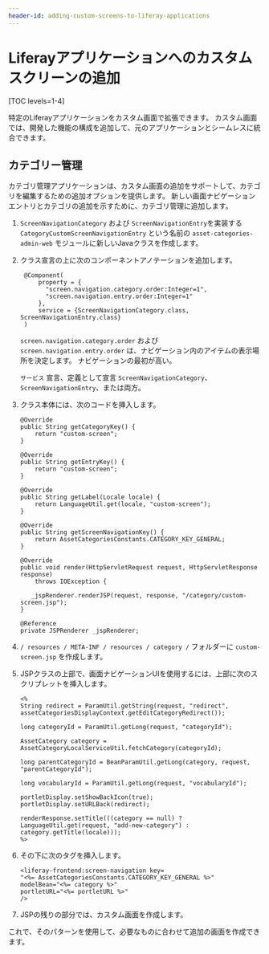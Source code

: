 ```yaml
---
header-id: adding-custom-screens-to-liferay-applications
---
```


# Liferayアプリケーションへのカスタムスクリーンの追加

[TOC levels=1-4]

特定のLiferayアプリケーションをカスタム画面で拡張できます。 カスタム画面では、開発した機能の構成を追加して、元のアプリケーションとシームレスに統合できます。

## カテゴリー管理

カテゴリ管理アプリケーションは、カスタム画面の追加をサポートして、カテゴリを編集するための追加オプションを提供します。 新しい画面ナビゲーションエントリとカテゴリの追加を示すために、カテゴリ管理に追加します。

1.  `ScreenNavigationCategory` および `ScreenNavigationEntry`を実装する `CategoryCustomScreenNavigationEntry` という名前の `asset-categories-admin-web` モジュールに新しいJavaクラスを作成します。

2.  クラス宣言の上に次のコンポーネントアノテーションを追加します。

    ``` 
     @Component(
         property = {
           "screen.navigation.category.order:Integer=1",
           "screen.navigation.entry.order:Integer=1"
         },
         service = {ScreenNavigationCategory.class, ScreenNavigationEntry.class}
     )
    ```

    `screen.navigation.category.order` および `screen.navigation.entry.order` は、ナビゲーション内のアイテムの表示場所を決定します。 ナビゲーションの最初が高い。

    `サービス` 宣言、定義として宣言 `ScreenNavigationCategory`、 `ScreenNavigationEntry`、または両方。

3.  クラス本体には、次のコードを挿入します。
   
        @Override
        public String getCategoryKey() {
            return "custom-screen";
        }
       
        @Override
        public String getEntryKey() {
            return "custom-screen";
        }
       
        @Override
        public String getLabel(Locale locale) {
            return LanguageUtil.get(locale, "custom-screen");
        }
       
        @Override
        public String getScreenNavigationKey() {
            return AssetCategoriesConstants.CATEGORY_KEY_GENERAL;
        }
       
        @Override
        public void render(HttpServletRequest request, HttpServletResponse response)
            throws IOException {
       
           _jspRenderer.renderJSP(request, response, "/category/custom-screen.jsp");
        }
       
        @Reference
        private JSPRenderer _jspRenderer;

4.  `/ resources / META-INF / resources / category /` フォルダーに `custom-screen.jsp` を作成します。

5.  JSPクラスの上部で、画面ナビゲーションUIを使用するには、上部に次のスクリプレットを挿入します。
   
        <%
        String redirect = ParamUtil.getString(request, "redirect", assetCategoriesDisplayContext.getEditCategoryRedirect());
       
        long categoryId = ParamUtil.getLong(request, "categoryId");
       
        AssetCategory category = AssetCategoryLocalServiceUtil.fetchCategory(categoryId);
       
        long parentCategoryId = BeanParamUtil.getLong(category, request, "parentCategoryId");
       
        long vocabularyId = ParamUtil.getLong(request, "vocabularyId");
       
        portletDisplay.setShowBackIcon(true);
        portletDisplay.setURLBack(redirect);
       
        renderResponse.setTitle(((category == null) ? LanguageUtil.get(request, "add-new-category") : category.getTitle(locale)));
        %>

6.  その下に次のタグを挿入します。
   
        <liferay-frontend:screen-navigation key=
        "<%= AssetCategoriesConstants.CATEGORY_KEY_GENERAL %>"
        modelBean="<%= category %>"
        portletURL="<%= portletURL %>"
        />

7.  JSPの残りの部分では、カスタム画面を作成します。

これで、そのパターンを使用して、必要なものに合わせて追加の画面を作成できます。
